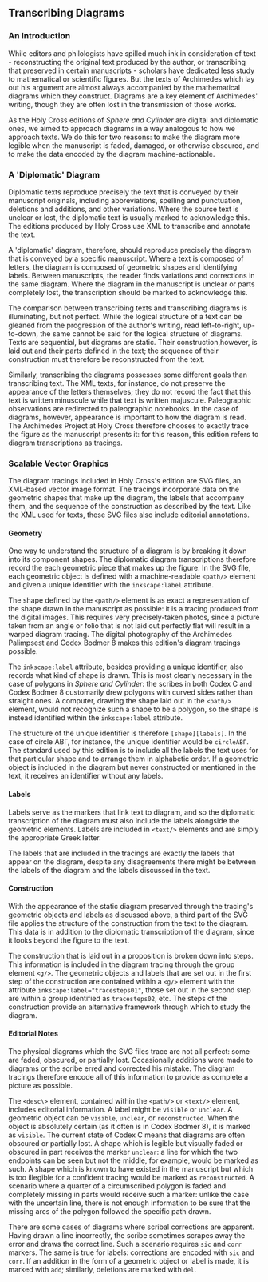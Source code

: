 ## Transcribing Diagrams

### An Introduction

While editors and philologists have spilled much ink in consideration of text - reconstructing the original text produced by the author, or transcribing that preserved in certain manuscripts - scholars have dedicated less study to  mathematical or scientific figures.  But the texts of Archimedes which lay out his argument are almost always accompanied by the mathematical diagrams which they construct.  Diagrams are a key element of Archimedes' writing, though they are often lost in the transmission of those works.

As the Holy Cross editions of *Sphere and Cylinder* are digital and diplomatic ones, we aimed to approach diagrams in a way analogous to how we approach texts.  We do this for two reasons: to make the diagram more legible when the manuscript is faded, damaged, or otherwise obscured, and to make the data encoded by the diagram machine-actionable.

### A 'Diplomatic' Diagram

Diplomatic texts reproduce precisely the text that is conveyed by their manuscript originals, including abbreviations, spelling and punctuation, deletions and additions, and other variations.  Where the source text is unclear or lost, the diplomatic text is usually marked to acknowledge this.  The editions produced by Holy Cross use XML to transcribe and annotate the text.

A 'diplomatic' diagram, therefore, should reproduce precisely the diagram that is conveyed by a specific manuscript.  Where a text is composed of letters, the diagram is composed of geometric shapes and identifying labels.  Between manuscripts, the reader finds variations and corrections in the same diagram.  Where the diagram in the manuscript is unclear or parts completely lost, the transcription should be marked to acknowledge this.
 
The comparison between transcribing texts and transcribing diagrams is illuminating, but not perfect.  While the logical structure of a text can be gleaned from the progression of the author's writing, read left-to-right, up-to-down, the same cannot be said for the logical structure of diagrams.  Texts are sequential, but diagrams are static.  Their construction,however, is laid out and their parts defined in the text; the sequence of their construction must therefore be reconstructed from the text.

Similarly, transcribing the diagrams possesses some different goals than transcribing text.  The XML texts, for instance, do not preserve the appearance of the letters themselves; they do not record the fact that this text is written minuscule while that text is written majuscule.  Paleographic observations are redirected to paleographic notebooks.  In the case of diagrams, however, appearance is important to how the diagram is read.  The Archimedes Project at Holy Cross therefore chooses to exactly trace the figure as the manuscript presents it: for this reason, this edition refers to diagram transcriptions as tracings.

### Scalable Vector Graphics

The diagram tracings included in Holy Cross's edition are SVG files, an XML-based vector image format.  The tracings incorporate data on the geometric shapes that make up the diagram, the labels that accompany them, and the sequence of the construction as described by the text.  Like the XML used for texts, these SVG files also include editorial annotations.

#### Geometry

One way to understand the structure of a diagram is by breaking it down into its component shapes.  The diplomatic diagram transcriptions therefore record the each geometric piece that makes up the figure.  In the SVG file, each geometric object is defined with a machine-readable `<path/>` element and given a unique identifier with the `inkscape:label` attribute.

The shape defined by the `<path/>` element is as exact a representation of the shape drawn in the manuscript as possible: it is a tracing produced from the digital images.  This requires very precisely-taken photos, since a picture taken from an angle or folio that is not laid out perfectly flat will result in a warped diagram tracing.  The digital photography of the Archimedes Palimpsest and Codex Bodmer 8 makes this edition's diagram tracings possible.

The `inkscape:label` attribute, besides providing a unique identifier, also records what kind of shape is drawn.  This is most clearly necessary in the case of polygons in *Sphere and Cylinder*: the scribes in both Codex C and Codex Bodmer 8 customarily drew polygons with curved sides rather than straight ones.  A computer, drawing the shape laid out in the `<path/>` element, would not recognize such a shape to be a polygon, so the shape is instead identified within the `inkscape:label` attribute.

The structure of the unique identifier is therefore `[shape][labels]`.  In the case of circle ΑΒΓ, for instance, the unique identifier would be `circleΑΒΓ`.  The standard used by this edition is to include all the labels the text uses for that particular shape and to arrange them in alphabetic order.  If a geometric object is included in the diagram but never constructed or mentioned in the text, it receives an identifier without any labels.

#### Labels

Labels serve as the markers that link text to diagram, and so the diplomatic transcription of the diagram must also include the labels alongside the geometric elements.  Labels are included in `<text/>` elements and are simply the appropriate Greek letter.

The labels that are included in the tracings are exactly the labels that appear on the diagram, despite any disagreements there might be between the labels of the diagram and the labels discussed in the text.  

#### Construction

With the appearance of the static diagram preserved through the tracing's geometric objects and labels as discussed above, a third part of the SVG file applies the structure of the construction from the text to the diagram.  This data is in addition to the diplomatic transcription of the diagram, since it looks beyond the figure to the text.

The construction that is laid out in a proposition is broken down into steps.  This information is included in the diagram tracing through the group element `<g/>`.  The geometric objects and labels that are set out in the first step of the construction are contained within a `<g/>` element with the attribute `inkscape:label="tracesteps01"`, those set out in the second step are within a group identified as `tracesteps02`, etc.  The steps of the construction provide an alternative framework through which to study the diagram.

#### Editorial Notes

The physical diagrams which the SVG files trace are not all perfect: some are faded, obscured, or partially lost.  Occasionally additions were made to diagrams or the scribe erred and corrected his mistake.  The diagram tracings therefore encode all of this information to provide as complete a picture as possible.

The `<desc\>` element, contained within the `<path/>` or `<text/>` element, includes editorial information.  A label might be `visible` or `unclear`.  A geometric object can be `visible`, `unclear`, or `reconstructed`.  When the object is absolutely certain (as it often is in Codex Bodmer 8), it is marked as `visible`.  The current state of Codex C means that diagrams are often obscured or partially lost.  A shape which is legible but visually faded or obscured in part receives the marker `unclear`: a line for which the two endpoints can be seen but not the middle, for example, would be marked as such.  A shape which is known to have existed in the manuscript but which is too illegible for a confident tracing would be marked as `reconstructed`.  A scenario where a quarter of a circumscribed polygon is faded and completely missing in parts would receive such a marker: unlike the case with the uncertain line, there is not enough information to be sure that the missing arcs of the polygon followed the specific path drawn.  

There are some cases of diagrams where scribal corrections are apparent.  Having drawn a line incorrectly, the scribe sometimes scrapes away the error and draws the correct line.  Such a scenario requires `sic` and `corr` markers.  The same is true for labels: corrections are encoded with `sic` and `corr`.  If an addition in the form of a geometric object or label is made, it is marked with `add`; similarly, deletions are marked with `del`.
